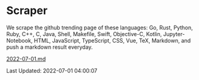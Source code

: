 # Scraper

We scrape the github trending page of these languages: Go, Rust, Python, Ruby, C++, C, Java, Shell, Makefile, Swift, Objective-C, Kotlin, Jupyter-Notebook, HTML, JavaScript, TypeScript, CSS, Vue, TeX, Markdown, and push a markdown result everyday.

[2022-07-01.md](https://github.com/yangwenmai/github-trending-backup/blob/master/2022-07-01.md)

Last Updated: 2022-07-01 04:00:07